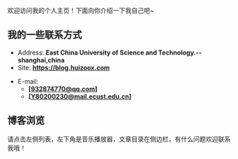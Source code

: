 欢迎访问我的个人主页！下面向你介绍一下我自己吧~

<!-- .slide -->

## 我的一些联系方式

- Address: **East China University of Science and Technology.--shanghai,china**
- Site: **<https://blog.huizoox.com>**

<!-- .slide vertical=true -->

- E-mail:
  - **[932874770@qq.com]**
  - **[Y80200230@mail.ecust.edu.cn]**

<!-- .slide -->

## 博客浏览

  请点击左侧列表，左下角是音乐播放器，文章目录在侧边栏，有什么问题欢迎联系我哦！